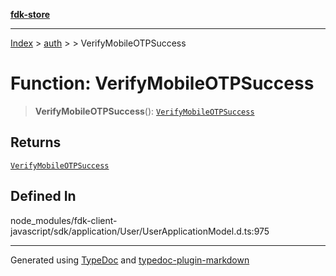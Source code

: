 [**fdk-store**](../../../README.md)
***

[Index](../../../API.md) > [auth](../../README.md) > [<internal>](../README.md) > VerifyMobileOTPSuccess

# Function: VerifyMobileOTPSuccess

> **VerifyMobileOTPSuccess**(): [`VerifyMobileOTPSuccess`](../type-aliases/type-alias.VerifyMobileOTPSuccess.md)

## Returns

[`VerifyMobileOTPSuccess`](../type-aliases/type-alias.VerifyMobileOTPSuccess.md)

## Defined In

node\_modules/fdk-client-javascript/sdk/application/User/UserApplicationModel.d.ts:975

***
Generated using [TypeDoc](https://typedoc.org/) and [typedoc-plugin-markdown](https://www.npmjs.com/package/typedoc-plugin-markdown)
